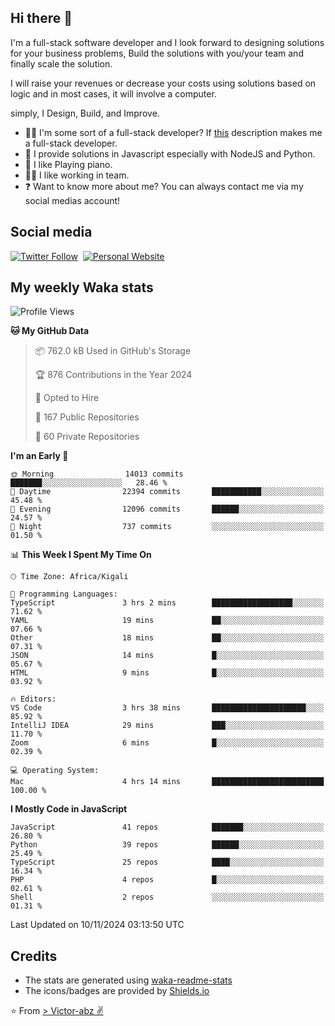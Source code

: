 ## Hi there 👋
I'm a full-stack software developer and I look forward to designing solutions for your business problems, Build the solutions with you/your team and finally scale the solution.

I will raise your revenues or decrease your costs using solutions based on logic and in most cases, it will involve a computer.

simply, I Design, Build, and Improve.

- 👨‍💻 I'm some sort of a full-stack developer? If [this](https://www.w3schools.com/whatis/whatis_fullstack.asp) description makes me a full-stack developer.
- 🌱 I provide solutions in Javascript especially with NodeJS and Python. 
- 🎹 I like Playing piano.
- 👯‍♀️ I like working in team.
- ❓ Want to know more about me? You can always contact me via my social medias account!

## Social media
[![Twitter Follow](https://img.shields.io/twitter/follow/vicky_abz?color=%231DA1F2&label=Twitter&style=for-the-badge&logo=twitter&logoColor=ffffff)](https://twitter.com/vicky_abz)
‎‎ [![Personal Website](https://img.shields.io/static/v1?label=visit&message=victor-abz.com&color=%235F021F&style=for-the-badge)](https://victor-abz.com/)

## My weekly Waka stats
<!--START_SECTION:waka-->
![Profile Views](http://img.shields.io/badge/Profile%20Views-7-blue)

**🐱 My GitHub Data** 

> 📦 762.0 kB Used in GitHub's Storage 
 > 
> 🏆 876 Contributions in the Year 2024
 > 
> 💼 Opted to Hire
 > 
> 📜 167 Public Repositories 
 > 
> 🔑 60 Private Repositories 
 > 
**I'm an Early 🐤** 

```text
🌞 Morning                14013 commits       ███████░░░░░░░░░░░░░░░░░░   28.46 % 
🌆 Daytime                22394 commits       ███████████░░░░░░░░░░░░░░   45.48 % 
🌃 Evening                12096 commits       ██████░░░░░░░░░░░░░░░░░░░   24.57 % 
🌙 Night                  737 commits         ░░░░░░░░░░░░░░░░░░░░░░░░░   01.50 % 
```


📊 **This Week I Spent My Time On** 

```text
🕑︎ Time Zone: Africa/Kigali

💬 Programming Languages: 
TypeScript               3 hrs 2 mins        ██████████████████░░░░░░░   71.62 % 
YAML                     19 mins             ██░░░░░░░░░░░░░░░░░░░░░░░   07.66 % 
Other                    18 mins             ██░░░░░░░░░░░░░░░░░░░░░░░   07.31 % 
JSON                     14 mins             █░░░░░░░░░░░░░░░░░░░░░░░░   05.67 % 
HTML                     9 mins              █░░░░░░░░░░░░░░░░░░░░░░░░   03.92 % 

🔥 Editors: 
VS Code                  3 hrs 38 mins       █████████████████████░░░░   85.92 % 
IntelliJ IDEA            29 mins             ███░░░░░░░░░░░░░░░░░░░░░░   11.70 % 
Zoom                     6 mins              █░░░░░░░░░░░░░░░░░░░░░░░░   02.39 % 

💻 Operating System: 
Mac                      4 hrs 14 mins       █████████████████████████   100.00 % 
```

**I Mostly Code in JavaScript** 

```text
JavaScript               41 repos            ███████░░░░░░░░░░░░░░░░░░   26.80 % 
Python                   39 repos            ██████░░░░░░░░░░░░░░░░░░░   25.49 % 
TypeScript               25 repos            ████░░░░░░░░░░░░░░░░░░░░░   16.34 % 
PHP                      4 repos             █░░░░░░░░░░░░░░░░░░░░░░░░   02.61 % 
Shell                    2 repos             ░░░░░░░░░░░░░░░░░░░░░░░░░   01.31 % 
```




 Last Updated on 10/11/2024 03:13:50 UTC
<!--END_SECTION:waka-->

## Credits
- The stats are generated using [waka-readme-stats](https://github.com/anmol098/waka-readme-stats)
- The icons/badges are provided by [Shields.io](https://shields.io/)

⭐️ From [> Victor-abz ✌](https://victor-abz.com/)

